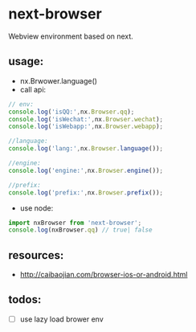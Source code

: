 # next-browser
Webview environment based on next.


## usage:
+ nx.Brwower.language()
+ call api:
```javascript
// env:
console.log('isQQ:',nx.Browser.qq);
console.log('isWechat:',nx.Browser.wechat);
console.log('isWebapp:',nx.Browser.webapp);

//language:
console.log('lang:',nx.Browser.language());

//engine:
console.log('engine:',nx.Browser.engine());

//prefix:
console.log('prefix:',nx.Browser.prefix());
```

+ use node:
```javascript
import nxBrowser from 'next-browser';
console.log(nxBrowser.qq) // true| false
```



## resources:
+ http://caibaojian.com/browser-ios-or-android.html

## todos:
- [ ] use lazy load brower env
